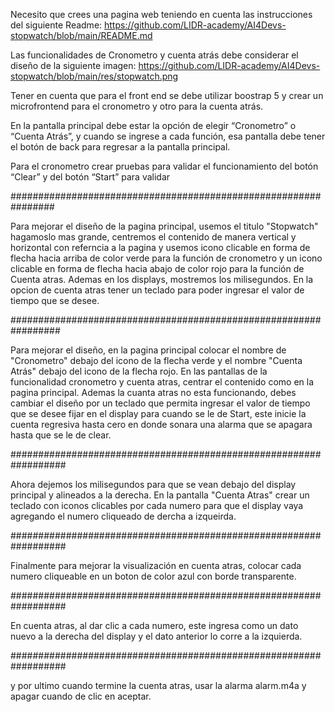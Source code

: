 Necesito que crees una pagina web teniendo en cuenta las instrucciones del siguiente Readme: https://github.com/LIDR-academy/AI4Devs-stopwatch/blob/main/README.md

Las funcionalidades de Cronometro y cuenta atrás debe considerar el diseño de la siguiente imagen: https://github.com/LIDR-academy/AI4Devs-stopwatch/blob/main/res/stopwatch.png

Tener en cuenta que para el front end se debe utilizar boostrap 5 y crear un microfrontend para el cronometro y otro para la cuenta atrás.

En la pantalla principal debe estar la opción de elegir “Cronometro” o “Cuenta Atrás”, y cuando se ingrese a cada función, esa pantalla debe tener el botón de back para regresar a la pantalla principal.

Para el cronometro crear pruebas para validar el funcionamiento del botón “Clear” y del botón “Start” para validar

################################################################

Para mejorar el diseño de la pagina principal, usemos el titulo "Stopwatch" hagamoslo mas grande, centremos el contenido de manera vertical y horizontal con referncia a la pagina y usemos icono clicable en forma de flecha hacia arriba de color verde para la función de cronometro y un icono clicable en forma de flecha hacia abajo de color rojo para la función de Cuenta atras. Ademas en los displays, mostremos los milisegundos. En la opcion de cuenta atras tener un teclado para poder ingresar el valor de tiempo que se desee.

#################################################################

Para mejorar el diseño, en la pagina principal colocar el nombre de "Cronometro" debajo del icono de la flecha verde y el nombre "Cuenta Atrás" debajo del icono de la flecha rojo. En las pantallas de la funcionalidad cronometro y cuenta atras, centrar el contenido como en la pagina principal. Ademas la cuanta atras no esta funcionando, debes cambiar el diseño por un teclado que permita ingresar el valor de tiempo que se desee fijar en el display para cuando se le de Start, este inicie la cuenta regresiva hasta cero en donde sonara una alarma que se apagara hasta que se le de clear.

##################################################################

Ahora dejemos los milisegundos para que se vean debajo del display principal y alineados a la derecha. En la pantalla "Cuenta Atras" crear un teclado con iconos clicables por cada numero para que el display vaya agregando el numero cliqueado de dercha a izqueirda.

##################################################################

Finalmente para mejorar la visualización en cuenta atras, colocar cada numero cliqueable en un boton de color azul con borde transparente.

##################################################################

En cuenta atras, al dar clic a cada numero, este ingresa como un dato nuevo a la derecha del display y el dato anterior lo corre a la izquierda.

##################################################################

y por ultimo cuando termine la cuenta atras, usar la alarma alarm.m4a y apagar cuando de clic en aceptar.